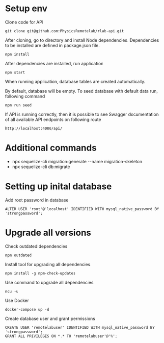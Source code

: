 # Setup env

Clone code for API
```
git clone git@github.com:PhysicsRemotelab/rlab-api.git
```

After cloning, go to directory and install Node dependencies. Dependencies to be installed are defined in package.json file.
```
npm install
```

After dependencies are installed, run application
```
npm start
```

When running application, database tables are created automatically.

By default, database will be empty. To seed database with default data run, following command
```
npm run seed
```

If API is running correctly, then it is possible to see Swagger documentation of all available API endpoints on following route
```
http://localhost:4000/api/
```

# Additional commands
* npx sequelize-cli migration:generate --name migration-skeleton
* npx sequelize-cli db:migrate

# Setting up inital database
Add root password in database
```
ALTER USER 'root'@'localhost' IDENTIFIED WITH mysql_native_password BY 'strongpassword';
```

# Upgrade all versions
Check outdated dependencies
```
npm outdated
```

Install tool for upgrading all dependencies
```
npm install -g npm-check-updates
```

Use command to upgrade all dependencies
```
ncu -u
```

Use Docker
```
docker-compose up -d
```

Create database user and grant permissions
```
CREATE USER 'remotelabuser' IDENTIFIED WITH mysql_native_password BY 'strongpassword';
GRANT ALL PRIVILEGES ON *.* TO 'remotelabuser'@'%';
````